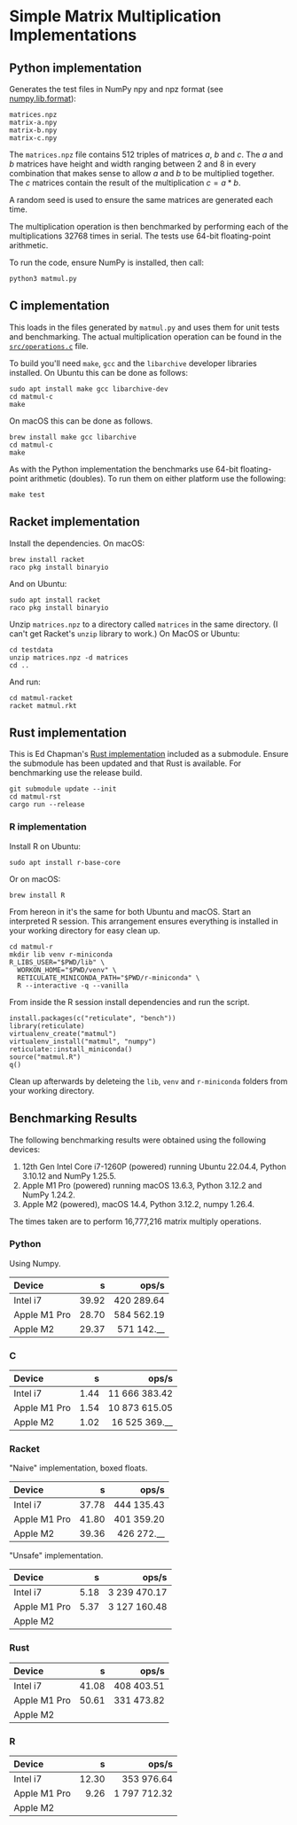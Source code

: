 # Simple Matrix Multiplication Implementations

## Python implementation

Generates the test files in NumPy npy and npz format
(see [numpy.lib.format](https://numpy.org/doc/stable/reference/generated/numpy.lib.format.html#module-numpy.lib.format)):
```
matrices.npz
matrix-a.npy
matrix-b.npy
matrix-c.npy
```

The `matrices.npz` file contains 512 triples of matrices $a$, $b$ and $c$.
The $a$ and $b$ matrices have height and width ranging between 2 and 8 in every combination that makes sense to allow $a$ and $b$ to be multiplied together.
The $c$ matrices contain the result of the multiplication $c = a * b$.

A random seed is used to ensure the same matrices are generated each time.

The multiplication operation is then benchmarked by performing each of the multiplications 32768 times in serial.
The tests use 64-bit floating-point arithmetic.

To run the code, ensure NumPy is installed, then call:
```
python3 matmul.py
```

## C implementation

This loads in the files generated by `matmul.py` and uses them for unit tests and benchmarking.
The actual multiplication operation can be found in the [`src/operations.c`](matmul-c/src/operations.c) file.

To build you'll need `make`, `gcc` and the `libarchive` developer libraries installed.
On Ubuntu this can be done as follows:
```
sudo apt install make gcc libarchive-dev 
cd matmul-c
make
```

On macOS this can be done as follows.
```
brew install make gcc libarchive
cd matmul-c
make
```

As with the Python implementation the benchmarks use 64-bit floating-point arithmetic (doubles).
To run them on either platform use the following:
```
make test
```

## Racket implementation

Install the dependencies. On macOS:
```
brew install racket
raco pkg install binaryio
```

And on Ubuntu:
```
sudo apt install racket
raco pkg install binaryio
```

Unzip `matrices.npz` to a directory called `matrices` in the same directory.
(I can't get Racket's `unzip` library to work.)
On MacOS or Ubuntu:
```
cd testdata
unzip matrices.npz -d matrices
cd ..
```

And run:
```
cd matmul-racket
racket matmul.rkt
```

## Rust implementation

This is Ed Chapman's [Rust implementation](https://github.com/edchapman88/matrix_library) included as a submodule.
Ensure the submodule has been updated and that Rust is available.
For benchmarking use the release build.

```
git submodule update --init
cd matmul-rst
cargo run --release
```

### R implementation

Install R on Ubuntu:
```
sudo apt install r-base-core
```

Or on macOS:
```
brew install R
```

From hereon in it's the same for both Ubuntu and macOS. Start an interpreted R session.
This arrangement ensures everything is installed in your working directory for easy clean up.

```
cd matmul-r
mkdir lib venv r-miniconda
R_LIBS_USER="$PWD/lib" \
  WORKON_HOME="$PWD/venv" \
  RETICULATE_MINICONDA_PATH="$PWD/r-miniconda" \
  R --interactive -q --vanilla
```

From inside the R session install dependencies and run the script.

```
install.packages(c("reticulate", "bench"))
library(reticulate)
virtualenv_create("matmul")
virtualenv_install("matmul", "numpy")
reticulate::install_miniconda()
source("matmul.R")
q()
```

Clean up afterwards by deleteing the `lib`, `venv` and `r-miniconda` folders from your working directory.

## Benchmarking Results

The following benchmarking results were obtained using the following devices:

1. 12th Gen Intel Core i7-1260P (powered) running Ubuntu 22.04.4, Python 3.10.12 and NumPy 1.25.5.
2. Apple M1 Pro (powered) running macOS 13.6.3, Python 3.12.2 and NumPy 1.24.2.
3. Apple M2 (powered), macOS 14.4, Python 3.12.2, numpy 1.26.4.

The times taken are to perform 16,777,216 matrix multiply operations.

### Python

Using Numpy.

| Device       |     s |      ops/s |
|:-------------|------:|-----------:|
| Intel i7     | 39.92 | 420 289.64 |
| Apple M1 Pro | 28.70 | 584 562.19 |
| Apple M2     | 29.37 | 571 142.__ |

### C

| Device       |     s |         ops/s |
|:-------------|------:|--------------:|
| Intel i7     |  1.44 | 11 666 383.42 |
| Apple M1 Pro |  1.54 | 10 873 615.05 |
| Apple M2     |  1.02 | 16 525 369.__ |

### Racket

"Naive" implementation, boxed floats.

| Device       |     s |      ops/s |
|:-------------|------:|-----------:|
| Intel i7     | 37.78 | 444 135.43 |
| Apple M1 Pro | 41.80 | 401 359.20 |
| Apple M2     | 39.36 | 426 272.__ |

"Unsafe" implementation.

| Device       |     s |        ops/s |
|:-------------|------:|-------------:|
| Intel i7     |  5.18 | 3 239 470.17 |
| Apple M1 Pro |  5.37 | 3 127 160.48 |
| Apple M2     |       |              |

### Rust

| Device       |     s |      ops/s |
|:-------------|------:|-----------:|
| Intel i7     | 41.08 | 408 403.51 |
| Apple M1 Pro | 50.61 | 331 473.82 |
| Apple M2     |       |            |

### R

| Device       |     s |        ops/s |
|:-------------|------:|-------------:|
| Intel i7     | 12.30 |   353 976.64 |
| Apple M1 Pro |  9.26 | 1 797 712.32 |
| Apple M2     |       |              |